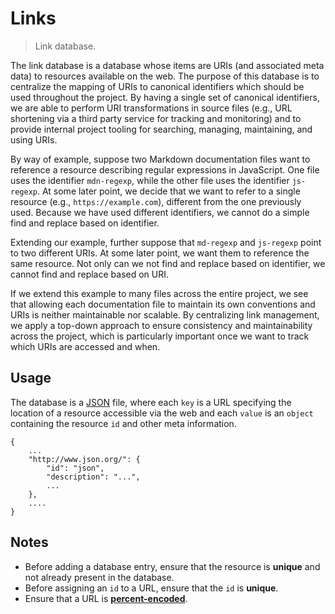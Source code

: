 # Links

> Link database.

<section class="intro">

The link database is a database whose items are URIs (and associated meta data) to resources available on the web. The purpose of this database is to centralize the mapping of URIs to canonical identifiers which should be used throughout the project. By having a single set of canonical identifiers, we are able to perform URI transformations in source files (e.g., URL shortening via a third party service for tracking and monitoring) and to provide internal project tooling for searching, managing, maintaining, and using URIs.

By way of example, suppose two Markdown documentation files want to reference a resource describing regular expressions in JavaScript. One file uses the identifier `mdn-regexp`, while the other file uses the identifier `js-regexp`. At some later point, we decide that we want to refer to a single resource (e.g., `https://example.com`), different from the one previously used. Because we have used different identifiers, we cannot do a simple find and replace based on identifier.

Extending our example, further suppose that `md-regexp` and `js-regexp` point to two different URIs. At some later point, we want them to reference the same resource. Not only can we not find and replace based on identifier, we cannot find and replace based on URI.

If we extend this example to many files across the entire project, we see that allowing each documentation file to maintain its own conventions and URIs is neither maintainable nor scalable. By centralizing link management, we apply a top-down approach to ensure consistency and maintainability across the project, which is particularly important once we want to track which URIs are accessed and when.

</section>

<!-- /.intro -->

<section class="usage">

## Usage

The database is a [JSON][json] file, where each `key` is a URL specifying the location of a resource accessible via the web and each `value` is an `object` containing the resource `id` and other meta information.

```text
{
    ...
    "http://www.json.org/": {
        "id": "json",
        "description": "...",
        ...
    },
    ....
}
```

</section>

<!-- /.usage -->

<section class="notes">

## Notes

-   Before adding a database entry, ensure that the resource is **unique** and not already present in the database.
-   Before assigning an `id` to a URL, ensure that the `id` is **unique**.
-   Ensure that a URL is [**percent-encoded**][percent-encoding].

</section>

<!-- /.notes -->

<section class="links">

[json]: http://www.json.org/

[percent-encoding]: https://en.wikipedia.org/wiki/Percent-encoding

</section>

<!-- /.links -->
